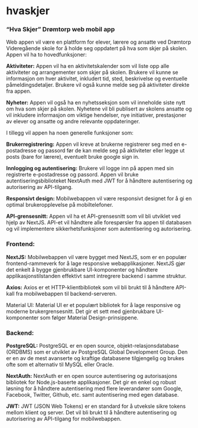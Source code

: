 # hvaskjer
 
### “Hva Skjer” Drømtorp web mobil app 

Web appen vil være en plattform for elever, lærere og ansatte ved Drømtorp Videregående skole for å holde seg oppdatert på hva som skjer på skolen. Appen vil ha to hovedfunksjoner: 

**Aktiviteter:** Appen vil ha en aktivitetskalender som vil liste opp alle aktiviteter og arrangementer som skjer på skolen. Brukere vil kunne se informasjon om hver aktivitet, inkludert tid, sted, beskrivelse og eventuelle påmeldingsdetaljer. Brukere vil også kunne melde seg på aktiviteter direkte fra appen.

**Nyheter:** Appen vil også ha en nyhetsseksjon som vil inneholde siste nytt om hva som skjer på skolen. Nyhetene vil bli publisert av skolens ansatte og vil inkludere informasjon om viktige hendelser, nye initiativer, prestasjoner av elever og ansatte og andre relevante oppdateringer. 

I tillegg vil appen ha noen generelle funksjoner som: 

**Brukerregistrering:** Appen vil kreve at brukerne registrerer seg med en e-postadresse og passord før de kan melde seg på aktiviteter eller legge ut posts (bare for lærere), eventuelt bruke google sign in.

**Innlogging og autentisering:** Brukere vil logge inn på appen med sin registrerte e-postadresse og passord. Appen vil bruke autentiseringsbiblioteket NextAuth med JWT for å håndtere autentisering og autorisering av API-tilgang. 

**Responsivt design:** Mobilwebappen vil være responsivt designet for å gi en optimal brukeropplevelse på mobiltelefoner. 

**API-grensesnitt:** Appen vil ha et API-grensesnitt som vil bli utviklet ved hjelp av NextJS. API-et vil håndtere alle forespørsler fra appen til databasen og vil implementere sikkerhetsfunksjoner som autentisering og autorisering. 

 
### Frontend: 

**NextJS:** Mobilwebappen vil være bygget med NextJS, som er en populær frontend-rammeverk for å lage responsive webapplikasjoner. NextJS gjør det enkelt å bygge gjenbrukbare UI-komponenter og håndtere applikasjonstilstanden effektivt samt intregrere backend i samme struktur. 

**Axios:** Axios er et HTTP-klientbibliotek som vil bli brukt til å håndtere API-kall fra mobilwebappen til backend-serveren. 

Material UI: Material UI er et populært bibliotek for å lage responsive og moderne brukergrensesnitt. Det gir et sett med gjenbrukbare UI-komponenter som følger Material Design-prinsippene. 

### Backend: 

**PostgreSQL:** PostgreSQL er en open source, objekt-relasjonsdatabase (ORDBMS) som er utviklet av PostgreSQL Global Development Group. Den er en av de mest avanserte og kraftige databasene tilgjengelig og brukes ofte som et alternativ til MySQL eller Oracle.

**NextAuth:** NextAuth er en open source autentisering og autorisasjons bibliotek for Node.js-baserte applikasjoner. Det gir en enkel og robust løsning for å håndtere autentisering med flere leverandører som Google, Facebook, Twitter, Github, etc. samt autentisering med egen database.

**JWT:** JWT (JSON Web Tokens) er en standard for å utveksle sikre tokens mellom klient og server. Det vil bli brukt til å håndtere autentisering og autorisering av API-tilgang for mobilwebappen. 
